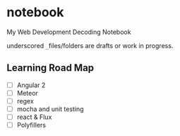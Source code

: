 # notebook
My Web Development Decoding Notebook

underscored `_`files/folders are drafts or work in progress.

## Learning Road Map
- [ ] Angular 2
- [ ] Meteor
- [ ] regex
- [ ] mocha and unit testing
- [ ] react & Flux
- [ ] Polyfillers
